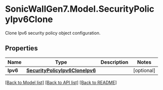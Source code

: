 # SonicWallGen7.Model.SecurityPolicyIpv6Clone
Clone Ipv6 security policy object configuration.

## Properties

Name | Type | Description | Notes
------------ | ------------- | ------------- | -------------
**Ipv6** | [**SecurityPolicyIpv6CloneIpv6**](SecurityPolicyIpv6CloneIpv6.md) |  | [optional] 

[[Back to Model list]](../README.md#documentation-for-models) [[Back to API list]](../README.md#documentation-for-api-endpoints) [[Back to README]](../README.md)

